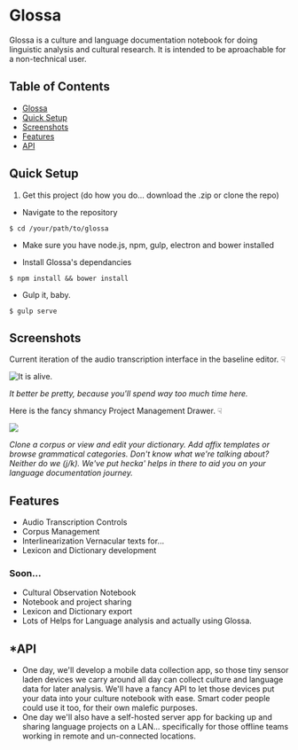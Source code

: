# Glossa

Glossa is a culture and language documentation notebook for doing linguistic analysis and cultural research. It is intended to be aproachable for a non-technical user.

## Table of Contents

- [Glossa](#Glossa)
- [Quick Setup](#quick-setup)
- [Screenshots](#screenshots)
- [Features](#features)
- [API](#api)

## Quick Setup
1.  Get this project (do how you do... download the .zip or clone the repo)

- Navigate to the repository  
```
$ cd /your/path/to/glossa
```

- Make sure you have node.js, npm, gulp, electron and bower installed

- Install Glossa's dependancies  
```
$ npm install && bower install
```

- Gulp it, baby.  
```
$ gulp serve
```

## Screenshots

Current iteration of the audio transcription interface in the baseline editor. ☟

![It is alive.](https://dl.dropboxusercontent.com/u/538337/Glossa/Screen%20Shot%202016-10-06%20at%201.31.39%20PM.png)

*It better be pretty, because you'll spend way too much time here.*

Here is the fancy shmancy Project Management Drawer. ☟

![](https://dl.dropboxusercontent.com/u/538337/Glossa/Screen%20Shot%202016-10-06%20at%201.30.48%20PM.png)

*Clone a corpus or view and edit your dictionary. Add affix templates or browse grammatical categories. Don't know what we're talking about? Neither do we (j/k). We've put hecka' helps in there to aid you on your language documentation journey.*

## Features

- Audio Transcription Controls
- Corpus Management
- Interlinearization Vernacular texts for...
- Lexicon and Dictionary development

### Soon...

- Cultural Observation Notebook
- Notebook and project sharing
- Lexicon and Dictionary export
- Lots of Helps for Language analysis and actually using Glossa.

## *API

- One day, we'll develop a mobile data collection app, so those tiny sensor laden devices we carry around all day can collect culture and language data for later analysis. We'll have a fancy API to let those devices put your data into your culture notebook with ease. Smart coder people could use it too, for their own malefic purposes.
- One day we'll also have a self-hosted server app for backing up and sharing language projects on a LAN... specifically for those offline teams working in remote and un-connected locations.